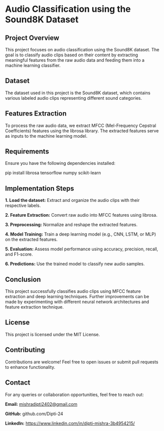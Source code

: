# Audio Classification using the Sound8K Dataset

## Project Overview

This project focuses on audio classification using the Sound8K dataset. The goal is to classify audio clips based on their content by extracting meaningful features from the raw audio data and feeding them into a machine learning classifier.

## Dataset

The dataset used in this project is the Sound8K dataset, which contains various labeled audio clips representing different sound categories.

## Features Extraction

To process the raw audio data, we extract MFCC (Mel-Frequency Cepstral Coefficients) features using the librosa library. The extracted features serve as inputs to the machine learning model.

## Requirements

Ensure you have the following dependencies installed:

pip install librosa tensorflow numpy scikit-learn

## Implementation Steps

**1. Load the dataset:** Extract and organize the audio clips with their respective labels.

**2. Feature Extraction:** Convert raw audio into MFCC features using librosa.

**3. Preprocessing:** Normalize and reshape the extracted features.

**4. Model Training:** Train a deep learning model (e.g., CNN, LSTM, or MLP) on the extracted features.

**5. Evaluation:** Assess model performance using accuracy, precision, recall, and F1-score.

**6. Predictions:** Use the trained model to classify new audio samples.

## Conclusion

This project successfully classifies audio clips using MFCC feature extraction and deep learning techniques. Further improvements can be made by experimenting with different neural network architectures and feature extraction technique.

## License

This project is licensed under the MIT License.

## Contributing

Contributions are welcome! Feel free to open issues or submit pull requests to enhance functionality.

## Contact
For any queries or collaboration opportunities, feel free to reach out:

 **Email:** mishradipti2402@gmail.com

**GitHub:** github.com/Dipti-24

**LinkedIn:** https://www.linkedin.com/in/dipti-mishra-3b4954215/

